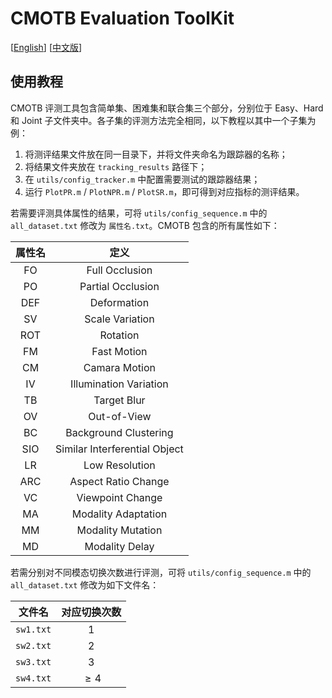 # CMOTB Evaluation ToolKit

[[English](./README.md)] [[中文版](./README_zh.md)]

## 使用教程

CMOTB 评测工具包含简单集、困难集和联合集三个部分，分别位于 Easy、Hard 和 Joint 子文件夹中。各子集的评测方法完全相同，以下教程以其中一个子集为例：

1. 将测评结果文件放在同一目录下，并将文件夹命名为跟踪器的名称；
2. 将结果文件夹放在 `tracking_results` 路径下；
3. 在 `utils/config_tracker.m` 中配置需要测试的跟踪器结果；
4. 运行 `PlotPR.m` / `PlotNPR.m` / `PlotSR.m`，即可得到对应指标的测评结果。

若需要评测具体属性的结果，可将 `utils/config_sequence.m` 中的 `all_dataset.txt` 修改为 `属性名.txt`。CMOTB 包含的所有属性如下：

| 属性名 |             定义              |
| :----: | :---------------------------: |
|   FO   |        Full Occlusion         |
|   PO   |       Partial Occlusion       |
|  DEF   |          Deformation          |
|   SV   |        Scale Variation        |
|  ROT   |           Rotation            |
|   FM   |          Fast Motion          |
|   CM   |         Camara Motion         |
|   IV   |    Illumination Variation     |
|   TB   |          Target Blur          |
|   OV   |          Out-of-View          |
|   BC   |     Background Clustering     |
|  SIO   | Similar Interferential Object |
|   LR   |        Low Resolution         |
|  ARC   |      Aspect Ratio Change      |
|   VC   |       Viewpoint Change        |
|   MA   |      Modality Adaptation      |
|   MM   |       Modality Mutation       |
|   MD   |        Modality Delay         |

若需分别对不同模态切换次数进行评测，可将 `utils/config_sequence.m` 中的 `all_dataset.txt` 修改为如下文件名：

|  文件名   | 对应切换次数 |
| :-------: | :----------: |
| `sw1.txt` |     $1$      |
| `sw2.txt` |     $2$      |
| `sw3.txt` |     $3$      |
| `sw4.txt` |   $\ge 4$    |

